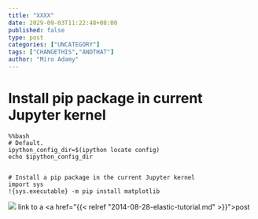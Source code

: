 ```yaml
---
title: "XXXX"
date: 2029-09-03T11:22:48+08:00
published: false
type: post
categories: ["UNCATEGORY"]
tags: ["CHANGETHIS","ANDTHAT"]
author: "Miro Adamy"
---
```


# Install pip package in current Jupyter kernel

```
%%bash
# Default.
ipython_config_dir=$(ipython locate config)
echo $ipython_config_dir


# Install a pip package in the current Jupyter kernel
import sys
!{sys.executable} -m pip install matplotlib
```


![](/images/grasshopper.png)
link to a <a href="{{< relref "2014-08-28-elastic-tutorial.md" >}}">post</a>
